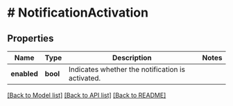 # # NotificationActivation

## Properties

Name | Type | Description | Notes
------------ | ------------- | ------------- | -------------
**enabled** | **bool** | Indicates whether the notification is activated. | 

[[Back to Model list]](../../README.md#documentation-for-models) [[Back to API list]](../../README.md#documentation-for-api-endpoints) [[Back to README]](../../README.md)


